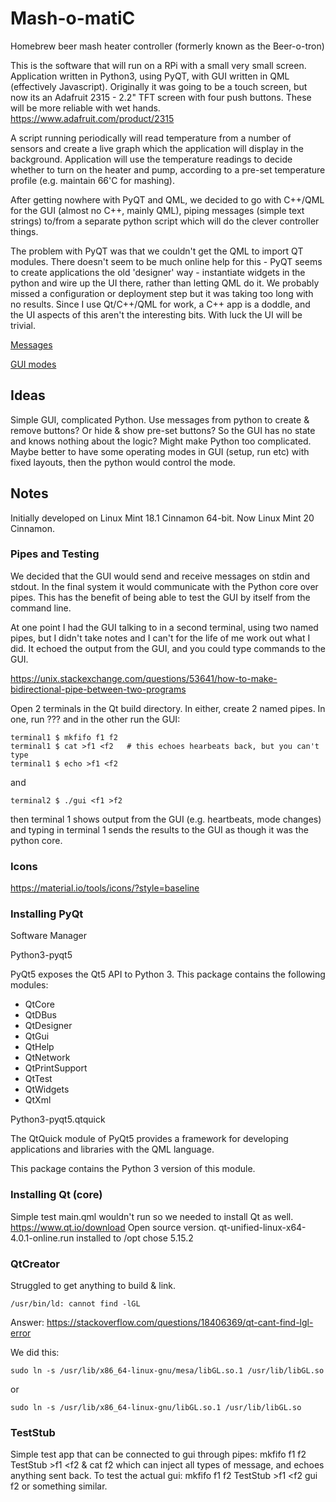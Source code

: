 # Mash-o-matiC
Homebrew beer mash heater controller (formerly known as the Beer-o-tron)

This is the software that will run on a RPi with a small very small screen. Application written in Python3, using PyQT, with GUI written in QML (effectively Javascript). Originally it was going to be a touch screen, but now its an Adafruit 2315 - 2.2" TFT screen with four push buttons. These will be more reliable with wet hands. https://www.adafruit.com/product/2315

A script running periodically will read temperature from a number of sensors and create a live graph which the application will display in the background. Application will use the temperature readings to decide whether to turn on the heater and pump, according to a pre-set temperature profile (e.g. maintain 66'C for mashing).

After getting nowhere with PyQT and QML, we decided to go with C++/QML for the GUI (almost no C++, mainly QML), piping messages (simple text strings) to/from a separate python script which will do the clever controller things.

The problem with PyQT was that we couldn't get the QML to import QT modules. There doesn't seem to be much online help for this - PyQT seems to create applications the old 'designer' way - instantiate widgets in the python and wire up the UI there, rather than letting QML do it. We probably missed a configuration or deployment step but it was taking too long with no results. Since I use Qt/C++/QML for work, a C++ app is a doddle, and the UI aspects of this aren't the interesting bits. With luck the UI will be trivial.

[Messages](messages.md)

[GUI modes](gui_modes.md)

## Ideas
Simple GUI, complicated Python. Use messages from python to create & remove buttons? Or hide & show pre-set buttons? So the GUI has no state and knows nothing about the logic?
Might make Python too complicated. Maybe better to have some operating modes in GUI (setup, run etc) with fixed layouts, then the python would control the mode.

## Notes

Initially developed on Linux Mint 18.1 Cinnamon 64-bit.
Now Linux Mint 20 Cinnamon.

### Pipes and Testing
We decided that the GUI would send and receive messages on stdin and stdout. In the final system it would communicate with the Python core over pipes. This has the benefit of being able to test the GUI by itself from the command line.

At one point I had the GUI talking to <something> in a second terminal, using two named pipes, but I didn't take notes and I can't for the life of me work out what I did. It echoed the output from the GUI, and you could type commands to the GUI.

https://unix.stackexchange.com/questions/53641/how-to-make-bidirectional-pipe-between-two-programs

Open 2 terminals in the Qt build directory. In either, create 2 named pipes. In one, run ??? and in the other run the GUI:

    terminal1 $ mkfifo f1 f2
    terminal1 $ cat >f1 <f2   # this echoes hearbeats back, but you can't type
    terminal1 $ echo >f1 <f2

and

    terminal2 $ ./gui <f1 >f2

then terminal 1 shows output from the GUI (e.g. heartbeats, mode changes) and typing in terminal 1 sends the results to the GUI as though it was the python core.

### Icons
https://material.io/tools/icons/?style=baseline

### Installing PyQt

Software Manager

Python3-pyqt5

PyQt5 exposes the Qt5 API to Python 3. This package contains the following modules:
* QtCore
* QtDBus
* QtDesigner
* QtGui
* QtHelp
* QtNetwork
* QtPrintSupport
* QtTest
* QtWidgets
* QtXml


Python3-pyqt5.qtquick

The QtQuick module of PyQt5 provides a framework for developing applications and libraries with the QML language.

This package contains the Python 3 version of this module.

### Installing Qt (core)
Simple test main.qml wouldn't run so we needed to install Qt as well.
https://www.qt.io/download
Open source version.
qt-unified-linux-x64-4.0.1-online.run
installed to /opt
chose 5.15.2

### QtCreator
Struggled to get anything to build & link.

    /usr/bin/ld: cannot find -lGL
Answer: https://stackoverflow.com/questions/18406369/qt-cant-find-lgl-error

We did this:

    sudo ln -s /usr/lib/x86_64-linux-gnu/mesa/libGL.so.1 /usr/lib/libGL.so

or

    sudo ln -s /usr/lib/x86_64-linux-gnu/libGL.so.1 /usr/lib/libGL.so

### TestStub

Simple test app that can be connected to gui through pipes:
    mkfifo f1 f2
    TestStub >f1 <f2 & cat <f1 >f2
which can inject all types of message, and echoes anything sent back.
To test the actual gui:
    mkfifo f1 f2
    TestStub >f1 <f2
    gui <f1 >f2
or something similar.

